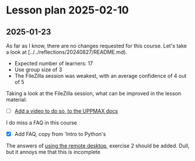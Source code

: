# Lesson plan 2025-02-10

## 2025-01-23

As far as I know, there are no changes requested for this course.
Let's take a look at [../../reflections/20240827/README.md).

- Expected number of learners: 17
- Use group size of 3
- The FileZilla session was weakest,
  with an average confidence of 4 out of 5

Taking a look at the FileZilla session,
what can be improved in the lesson material:

- [ ] [Add a video to do so, to the UPPMAX docs](https://github.com/UPPMAX/uppmax_intro_day_1/issues/6)

I do miss a FAQ in this course

- [x] Add FAQ, copy from 'Intro to Python's

The answers of [using the remote desktop](../../sessions/use_remote_desktop.md),
exercise 2 should be added. Dull, but it annoys me that this is incomplete
